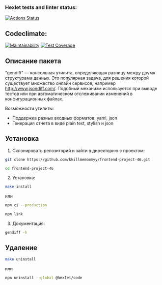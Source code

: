 ### Hexlet tests and linter status:
[![Actions Status](https://github.com/kkillmemommyy/frontend-project-46/actions/workflows/hexlet-check.yml/badge.svg)](https://github.com/kkillmemommyy/frontend-project-46/actions)

## Codeclimate:
[![Maintainability](https://api.codeclimate.com/v1/badges/ecfdd7d47f05da1791a4/maintainability)](https://codeclimate.com/github/kkillmemommyy/frontend-project-46/maintainability) [![Test Coverage](https://api.codeclimate.com/v1/badges/ecfdd7d47f05da1791a4/test_coverage)](https://codeclimate.com/github/kkillmemommyy/frontend-project-46/test_coverage)

## Описание пакета
"gendiff" — консольная утилита, определяющая разницу между двумя структурами данных. Это популярная задача, для решения которой существует множество онлайн сервисов, например http://www.jsondiff.com/. Подобный механизм используется при выводе тестов или при автоматическом отслеживании изменений в конфигурационных файлах.

Возможности утилиты:
- Поддержка разных входных форматов: yaml, json
- Генерация отчета в виде plain text, stylish и json


## Установка
1. Склонировать репозиторий и зайти в директорию с проектом:

```bash
git clone https://github.com/kkillmemommyy/frontend-project-46.git
```
```bash
cd frontend-project-46
```

2. Установка:
```bash
make install
```

или

```bash
npm ci --production
```

```bash
npm link
```

3. Документация:
```bash
gendiff -h
```

## Удаление
```bash
make uninstall
```

или

```bash
npm uninstall --global @hexlet/code
```
